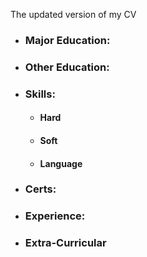 The updated version of my CV
- ### Major Education:
- ### Other Education:
- ### Skills:
	- #### Hard
	- #### Soft
	- #### Language
- ### Certs:
- ### Experience: 
- ### Extra-Curricular

